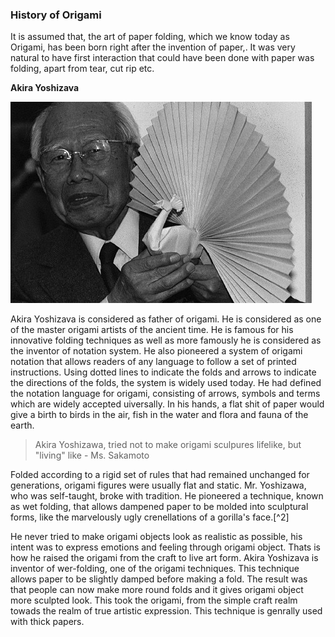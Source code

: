 ### **History of Origami**

It is assumed that, the art of paper folding, which we know today as Origami, has been born right after the invention of paper,. It was very natural to have first interaction that could have been done with paper was folding, apart from tear, cut rip etc.

**Akira Yoshizava**

![](/assets/Akira_Yoshizawa_DW_1586519p.jpg)

Akira Yoshizava is considered as father of origami. He is considered as one of the master origami artists of the ancient time. He is famous for his innovative folding techniques as well as more famously he is considered as the inventor of notation system.  He also pioneered a system of origami notation that allows readers of any language to follow a set of printed instructions. Using dotted lines to indicate the folds and arrows to indicate the directions of the folds, the system is widely used today. He had defined the notation language for origami, consisting of arrows, symbols and terms which are widely accepted uiversally. In his hands, a flat shit of paper would give a birth to birds in the air, fish in the water and flora and fauna of the earth.

> Akira Yoshizawa, tried not to make origami sculpures lifelike, but "living" like - Ms. Sakamoto

Folded according to a rigid set of rules that had remained unchanged for generations, origami figures were usually flat and static. Mr. Yoshizawa, who was self-taught, broke with tradition. He pioneered a technique, known as wet folding, that allows dampened paper to be molded into sculptural forms, like the marvelously ugly crenellations of a gorilla's face.[^2]

He never tried to make origami objects look as realistic as possible, his intent was to express emotions and feeling through origami object. Thats is how he raised the origami from the craft to live art form. Akira Yoshizava is inventor of wer-folding, one of the origami techniques. This technique allows paper to be slightly damped before making a fold. The result was that people can now make more round folds and it gives origami object more sculpted look. This took the origami, from the simple craft realm towads the realm of true artistic expression. This technique is genrally used with thick papers.

